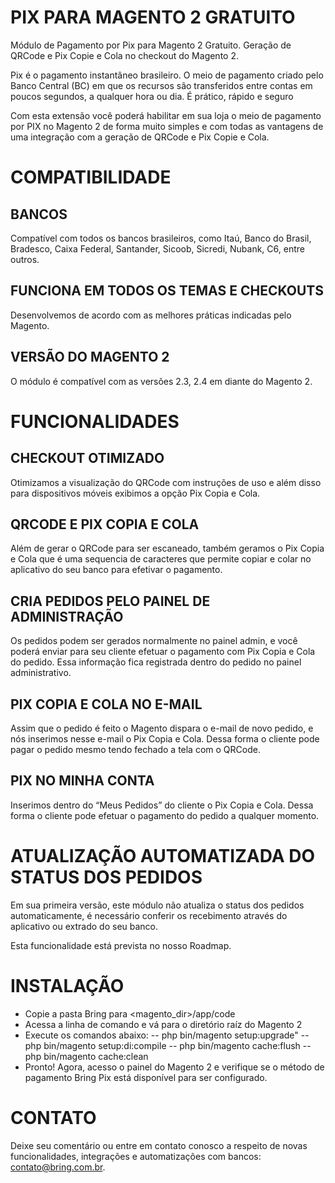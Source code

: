 # PIX PARA MAGENTO 2 GRATUITO

Módulo de Pagamento por Pix para Magento 2 Gratuito. Geração de QRCode e Pix Copie e Cola no checkout do Magento 2. 

Pix é o pagamento instantâneo brasileiro. O meio de pagamento criado pelo Banco Central (BC) em que os recursos são transferidos entre contas em poucos segundos, a qualquer hora ou dia. É prático, rápido e seguro

Com esta extensão você poderá habilitar em sua loja o meio de pagamento por PIX no Magento 2 de forma muito simples e com todas as vantagens de uma integração com a geração de QRCode e Pix Copie e Cola. 

# COMPATIBILIDADE

## BANCOS

Compatível com todos os bancos brasileiros, como Itaú, Banco do Brasil, Bradesco, Caixa Federal, Santander, Sicoob, Sicredi, Nubank, C6, entre outros.

## FUNCIONA EM TODOS OS TEMAS E CHECKOUTS 

Desenvolvemos de acordo com as melhores práticas indicadas pelo Magento. 

## VERSÃO DO MAGENTO 2

O módulo é compatível com as versões 2.3, 2.4 em diante do Magento 2.

# FUNCIONALIDADES

## CHECKOUT OTIMIZADO

Otimizamos a visualização do QRCode com instruções de uso e além disso para dispositivos móveis exibimos a opção Pix Copia e Cola.

## QRCODE E PIX COPIA E COLA

Além de gerar o QRCode para ser escaneado, também geramos o Pix Copia e Cola que é uma sequencia de caracteres que permite copiar e colar no aplicativo do seu banco para efetivar o pagamento.

## CRIA PEDIDOS PELO PAINEL DE ADMINISTRAÇÃO

Os pedidos podem ser gerados normalmente no painel admin, e você poderá enviar para seu cliente efetuar o pagamento com Pix Copia e Cola do pedido. Essa informação fica registrada dentro do pedido no painel administrativo.

## PIX COPIA E COLA NO E-MAIL

Assim que o pedido é feito o Magento dispara o e-mail de novo pedido, e nós inserimos nesse e-mail o Pix Copia e Cola. Dessa forma o cliente pode pagar o pedido mesmo tendo fechado a tela com o QRCode.

## PIX NO MINHA CONTA

Inserimos dentro do “Meus Pedidos” do cliente o Pix Copia e Cola. Dessa forma o cliente pode efetuar o pagamento do pedido a qualquer momento.

# ATUALIZAÇÃO AUTOMATIZADA DO STATUS DOS PEDIDOS

Em sua primeira versão, este módulo não atualiza o status dos pedidos automaticamente, é necessário conferir os recebimento através do aplicativo ou extrado do seu banco. 

Esta funcionalidade está prevista no nosso Roadmap.

# INSTALAÇÃO

- Copie a pasta Bring para <magento_dir>/app/code
- Acessa a linha de comando e vá para o diretório raíz do Magento 2
- Execute os comandos abaixo:
-- php bin/magento setup:upgrade"
-- php bin/magento setup:di:compile
-- php bin/magento cache:flush
-- php bin/magento cache:clean
- Pronto! Agora, acesso o painel do Magento 2 e verifique se o método de pagamento Bring Pix está disponível para ser configurado.

# CONTATO

Deixe seu comentário ou entre em contato conosco a respeito de novas funcionalidades, integrações e automatizações com bancos: contato@bring.com.br.
